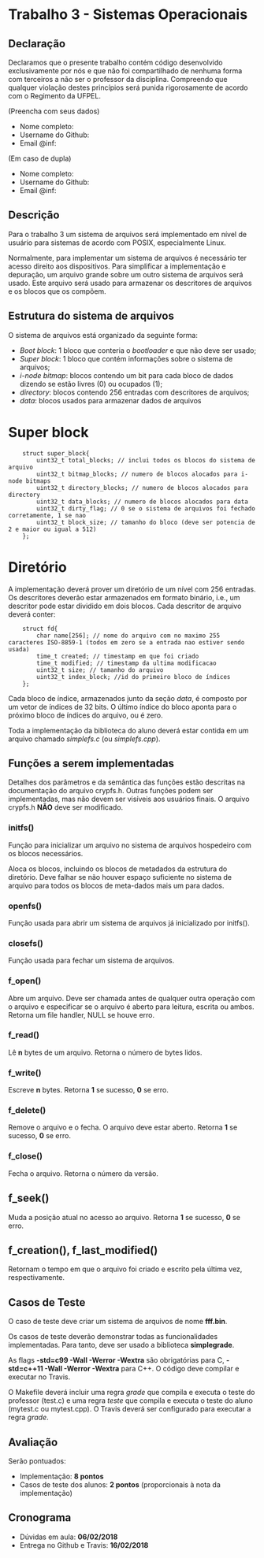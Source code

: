 # Trabalho 3 - Sistemas Operacionais

## Declaração

Declaramos que o presente trabalho contém código desenvolvido exclusivamente por nós e que não foi compartilhado de nenhuma forma com terceiros a não ser o professor da disciplina. Compreendo que qualquer violação destes princípios será punida rigorosamente de acordo com o Regimento da UFPEL.

(Preencha com seus dados)

- Nome completo: 
- Username do Github: 
- Email @inf: 

(Em caso de dupla)
- Nome completo: 
- Username do Github: 
- Email @inf: 

## Descrição

Para o trabalho 3 um sistema de arquivos será implementado em nível de usuário para sistemas de acordo com POSIX, especialmente Linux. 

Normalmente, para implementar um sistema de arquivos é necessário ter acesso direito aos dispositivos. Para simplificar a implementação e depuração, um arquivo grande sobre um outro sistema de arquivos será usado. Este arquivo será usado para armazenar os descritores de arquivos e os blocos que os compõem.

## Estrutura do sistema de arquivos

O sistema de arquivos está organizado da seguinte forma:

- _Boot block_: 1 bloco que conteria o _bootloader_ e que não deve ser usado;
- _Super block_: 1 bloco que contém informações sobre o sistema de arquivos; 
- _i-node bitmap_: blocos contendo um bit para cada bloco de dados dizendo se estão livres (0) ou ocupados (1);
- _directory_: blocos contendo 256 entradas com descritores de arquivos;
- _data_: blocos usados para armazenar dados de arquivos

# Super block

        struct super_block{
            uint32_t total_blocks; // inclui todos os blocos do sistema de arquivo
            uint32_t bitmap_blocks; // numero de blocos alocados para i-node bitmaps
            uint32_t directory_blocks; // numero de blocos alocados para directory
            uint32_t data_blocks; // numero de blocos alocados para data
            uint32_t dirty_flag; // 0 se o sistema de arquivos foi fechado corretamente, 1 se nao
            uint32_t block_size; // tamanho do bloco (deve ser potencia de 2 e maior ou igual a 512)
        };


# Diretório

A implementação deverá prover um diretório de um nível com 256 entradas. Os descritores deverão estar armazenados em formato binário, i.e., um descritor pode estar dividido em dois blocos. Cada descritor de arquivo deverá conter:

        struct fd{
            char name[256]; // nome do arquivo com no maximo 255 caracteres ISO-8859-1 (todos em zero se a entrada nao estiver sendo usada)
            time_t created; // timestamp em que foi criado
            time_t modified; // timestamp da ultima modificacao
            uint32_t size; // tamanho do arquivo
            uint32_t index_block; //id do primeiro bloco de índices
        };

Cada bloco de índice, armazenados junto da seção _data_, é composto por um vetor de índices de 32 bits. O último índice do bloco aponta para o próximo bloco de índices do arquivo, ou é zero. 

Toda a implementação da biblioteca do aluno deverá estar contida em um arquivo chamado _simplefs.c_ (ou _simplefs.cpp_).

## Funções a serem implementadas

Detalhes dos parâmetros e da semântica das funções estão descritas na documentação do arquivo crypfs.h. Outras funções podem ser implementadas, mas não devem ser visíveis aos usuários finais. O arquivo crypfs.h **NÃO** deve ser modificado.

### initfs()

Função para inicializar um arquivo no sistema de arquivos hospedeiro com os blocos necessários.

Aloca os blocos, incluindo os blocos de metadados da estrutura do diretório. Deve falhar se não houver espaço suficiente no sistema de arquivo para todos os blocos de meta-dados mais um para dados.

### openfs()

Função usada para abrir um sistema de arquivos já inicializado por initfs().


### closefs()

Função usada para fechar um sistema de arquivos.


### f_open()

Abre um arquivo. Deve ser chamada antes de qualquer outra operação com o arquivo e especificar se o arquivo é aberto para leitura, escrita ou ambos.
Retorna um file handler, NULL se houve erro.

### f_read()

Lê **n** bytes de um arquivo. Retorna o número de bytes lidos.

### f_write()

Escreve **n** bytes. Retorna **1** se sucesso, **0** se erro.

### f_delete()

Remove o arquivo e o fecha. O arquivo deve estar aberto.  Retorna **1** se sucesso, **0** se erro.

### f_close()

Fecha o arquivo.  Retorna o número da versão. 

## f_seek()

Muda a posição atual no acesso ao arquivo. Retorna **1** se sucesso, **0** se erro.

## f_creation(), f_last_modified()

Retornam o tempo em que o arquivo foi criado e escrito pela última vez, respectivamente. 

## Casos de Teste

O caso de teste deve criar um sistema de arquivos de nome **fff.bin**.

Os casos de teste deverão demonstrar todas as funcionalidades implementadas. Para tanto, deve ser usado a biblioteca **simplegrade**.

As flags **-std=c99 -Wall -Werror -Wextra** são obrigatórias para C, **-std=c++11 -Wall -Werror -Wextra** para C++. O código deve compilar e executar no Travis. 

O Makefile deverá incluir uma regra _grade_ que compila e executa o teste do professor (test.c) e uma regra _teste_ que compila e executa o teste do aluno (mytest.c ou mytest.cpp). O Travis deverá ser configurado para executar a regra _grade_. 


## Avaliação

Serão pontuados:

- Implementação: **8 pontos**
- Casos de teste dos alunos: **2 pontos** (proporcionais à nota da implementação)



## Cronograma

- Dúvidas em aula: **06/02/2018**
- Entrega no Github e Travis: **16/02/2018**


